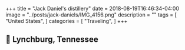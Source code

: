 +++
title = "Jack Daniel's distillery"
date = 2018-08-19T16:46:34-04:00
image = "../posts/jack-daniels/IMG_4156.png"
description = ""
tags = [
"United States",
]
categories = [
"Traveling",
]
+++

## 🥃 Lynchburg, Tennessee

